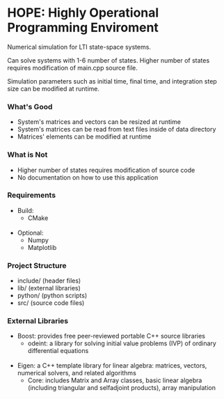 # HOPE: Highly Operational Programming Enviroment

Numerical simulation for LTI state-space systems.

Can solve systems with 1-6 number of states. Higher number of states requires modification of main.cpp source file. 

Simulation parameters such as initial time, final time, and integration step size can be modified at runtime.

### What's Good
- System's matrices and vectors can be resized at runtime
- System's matrices can be read from text files inside of data directory
- Matrices' elements can be modified at runtime

### What is Not
- Higher number of states requires modification of source code
- No documentation on how to use this application

### Requirements
- Build:
  - CMake
<br/><br/>
- Optional:
  - Numpy
  - Matplotlib

### Project Structure
- include/  (header files)
- lib/      (external libraries)
- python/   (python scripts)
- src/      (source code files)

### External Libraries
- Boost: provides free peer-reviewed portable C++ source libraries
  - odeint: a library for solving initial value problems (IVP) of ordinary differential equations
<br/><br/>
- Eigen: a C++ template library for linear algebra: matrices, vectors, numerical solvers, and related algorithms
  - Core: includes Matrix and Array classes, basic linear algebra (including triangular and selfadjoint products), array manipulation
